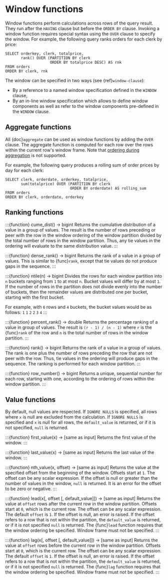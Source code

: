 # Window functions

Window functions perform calculations across rows of the query result.
They run after the `HAVING` clause but before the `ORDER BY` clause.
Invoking a window function requires special syntax using the `OVER`
clause to specify the window.
For example, the following query ranks orders for each clerk by price:

```
SELECT orderkey, clerk, totalprice,
       rank() OVER (PARTITION BY clerk
                    ORDER BY totalprice DESC) AS rnk
FROM orders
ORDER BY clerk, rnk
```

The window can be specified in two ways (see {ref}`window-clause`):

- By a reference to a named window specification defined in the `WINDOW` clause,
- By an in-line window specification which allows to define window components
  as well as refer to the window components pre-defined in the `WINDOW` clause.

## Aggregate functions

All {doc}`aggregate` can be used as window functions by adding the `OVER`
clause. The aggregate function is computed for each row over the rows within the
current row's window frame. Note that [ordering during
aggregation](aggregate-function-ordering-during-aggregation) is not supported.

For example, the following query produces a rolling sum of order prices
by day for each clerk:

```
SELECT clerk, orderdate, orderkey, totalprice,
       sum(totalprice) OVER (PARTITION BY clerk
                             ORDER BY orderdate) AS rolling_sum
FROM orders
ORDER BY clerk, orderdate, orderkey
```

## Ranking functions

:::{function} cume_dist() -> bigint
Returns the cumulative distribution of a value in a group of values.
The result is the number of rows preceding or peer with the row in the
window ordering of the window partition divided by the total number of
rows in the window partition. Thus, any tie values in the ordering will
evaluate to the same distribution value.
:::

:::{function} dense_rank() -> bigint
Returns the rank of a value in a group of values. This is similar to
{func}`rank`, except that tie values do not produce gaps in the sequence.
:::

:::{function} ntile(n) -> bigint
Divides the rows for each window partition into `n` buckets ranging
from `1` to at most `n`. Bucket values will differ by at most `1`.
If the number of rows in the partition does not divide evenly into the
number of buckets, then the remainder values are distributed one per
bucket, starting with the first bucket.

For example, with `6` rows and `4` buckets, the bucket values would
be as follows: `1` `1` `2` `2` `3` `4`
:::

:::{function} percent_rank() -> double
Returns the percentage ranking of a value in group of values. The result
is `(r - 1) / (n - 1)` where `r` is the {func}`rank` of the row and
`n` is the total number of rows in the window partition.
:::

:::{function} rank() -> bigint
Returns the rank of a value in a group of values. The rank is one plus
the number of rows preceding the row that are not peer with the row.
Thus, tie values in the ordering will produce gaps in the sequence.
The ranking is performed for each window partition.
:::

:::{function} row_number() -> bigint
Returns a unique, sequential number for each row, starting with one,
according to the ordering of rows within the window partition.
:::

## Value functions

By default, null values are respected. If `IGNORE NULLS` is specified, all rows where
`x` is null are excluded from the calculation. If `IGNORE NULLS` is specified and `x`
is null for all rows, the `default_value` is returned, or if it is not specified,
`null` is returned.

:::{function} first_value(x) -> [same as input]
Returns the first value of the window.
:::

:::{function} last_value(x) -> [same as input]
Returns the last value of the window.
:::

:::{function} nth_value(x, offset) -> [same as input]
Returns the value at the specified offset from the beginning of the window.
Offsets start at `1`. The offset can be any scalar
expression.  If the offset is null or greater than the number of values in
the window, `null` is returned.  It is an error for the offset to be zero or
negative.
:::

:::{function} lead(x[, offset [, default_value]]) -> [same as input]
Returns the value at `offset` rows after the current row in the window partition.
Offsets start at `0`, which is the current row. The
offset can be any scalar expression.  The default `offset` is `1`. If the
offset is null, an error is raised. If the offset refers to a row that is not
within the partition, the `default_value` is returned, or if it is not specified
`null` is returned.
The {func}`lead` function requires that the window ordering be specified.
Window frame must not be specified.
:::

:::{function} lag(x[, offset [, default_value]]) -> [same as input]
Returns the value at `offset` rows before the current row in the window partition.
Offsets start at `0`, which is the current row. The
offset can be any scalar expression.  The default `offset` is `1`. If the
offset is null, an error is raised. If the offset refers to a row that is not
within the partition, the `default_value` is returned, or if it is not specified
`null` is returned.
The {func}`lag` function requires that the window ordering be specified.
Window frame must not be specified.
:::
